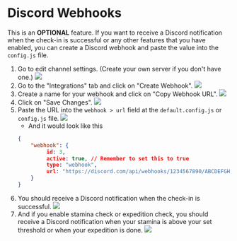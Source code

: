 # Discord Webhooks
This is an **OPTIONAL** feature. If you want to receive a Discord notification when the check-in is successful or any other features that you have enabled, you can create a Discord webhook and paste the value into the `config.js` file.

1. Go to edit channel settings. (Create your own server if you don't have one.)
   ![](https://i.imgur.com/FWfK3My.png)
2. Go to the "Integrations" tab and click on "Create Webhook".
   ![](https://i.imgur.com/DnELZJl.png)
3. Create a name for your webhook and click on "Copy Webhook URL".
   ![](https://i.imgur.com/AkfTTBB.png)
4. Click on "Save Changes".
   ![](https://i.imgur.com/KFYeonU.png)
5. Paste the URL into the `webhook > url` field at the `default.config.js` or `config.js` file.
   ![](https://github.com/torikushiii/hoyolab-auto/assets/21153445/ed9960b4-447e-450a-860e-ae49b0610bcf)
   - And it would look like this
   ```json
   {
       "webhook": {
            id: 3,
            active: true, // Remember to set this to true
            type: "webhook",
            url: "https://discord.com/api/webhooks/1234567890/ABCDEFGHIJKLMN1234567890"
       }
   }
   ```
6. You should receive a Discord notification when the check-in is successful.
   ![](https://github.com/torikushiii/hoyolab-auto/assets/21153445/5c60a56a-f6ee-4d8e-b6ac-4b1df91866ae)
7. And if you enable stamina check or expedition check, you should receive a Discord notification when your stamina is above your set threshold or when your expedition is done.
   ![](https://github.com/torikushiii/hoyolab-auto/assets/21153445/a9a39b9a-e2aa-46ce-b8bc-ffce5341ada5)